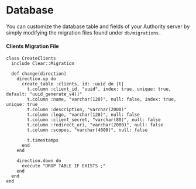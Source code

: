 # Database

You can customize the database table and fields of your Authority server by simply modifying the migration files found under `db/migrations.`

#### Clients Migration File

```crystal
class CreateClients
  include Clear::Migration

  def change(direction)
    direction.up do
      create_table :clients, id: :uuid do |t|
        t.column :client_id, "uuid", index: true, unique: true, default: "uuid_generate_v4()"
        t.column :name, "varchar(120)", null: false, index: true, unique: true
        t.column :description, "varchar(2000)"
        t.column :logo, "varchar(120)", null: false
        t.column :client_secret, "varchar(80)", null: false
        t.column :redirect_uri, "varchar(2000)", null: false
        t.column :scopes, "varchar(4000)", null: false

        t.timestamps
      end
    end

    direction.down do
      execute "DROP TABLE IF EXISTS ;"
    end
  end
end
```
